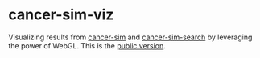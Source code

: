 # cancer-sim-viz
Visualizing results from [cancer-sim](https://github.com/ivartz/cancer-sim) and [cancer-sim-search](https://github.com/ivartz/cancer-sim-search) by leveraging the power of WebGL. This is the [public version](https://cancer-sim.com/).
